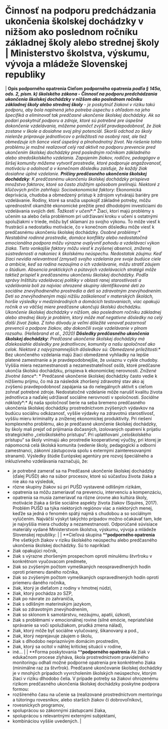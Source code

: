 # Činnosť na podporu predchádzania ukončenia školskej dochádzky v nižšom ako poslednom ročníku základnej školy alebo strednej školy | Ministerstvo školstva, výskumu, vývoja a mládeže Slovenskej republiky

|
**Opis ****podporného opatrenia**
**Cieľom**** ****podporného opatrenia**** **podľa § 145a, ods. 2, písm. k) školského zákona* - Činnosť na podporu predchádzania ukončenia školskej dochádzky v nižšom ako poslednom ročníku základnej školy alebo strednej školy*** - **je poskytnúť žiakovi v riziku takú podporu, aby bola naplnená jeho potreba úspechu s ohľadom na jeho špecifiká a eliminovať tak predčasné ukončenie školskej dochádzky. Ak sa podarí poskytnúť podporu a zdroje, ktoré sú potrebné pre úspešné dokončenie vzdelávania, môžeme pomôcť zvýšiť pravdepodobnosť, že žiak zostane v škole a dosiahne svoj plný potenciál. Skorší odchod zo školy nielenže pripravuje jednotlivcov o príležitosti na osobný rast, ale tiež obmedzuje ich šance viesť úspešný a plnohodnotný život. Na riešenie tohto problému je možné realizovať celý rad aktivít na podporu prevencie pred ukončením školskej dochádzky pred posledným ročníkom základného alebo stredoškolského vzdelania. Zapojením žiakov, rodičov, pedagógov a širšej komunity môžeme vytvoriť prostredie, ktoré podporuje angažovanosť, motiváciu a odolnosť a v konečnom dôsledku zaisťuje, že každý žiak dosiahne úplné vzdelanie.
**Príčiny predčasného ukončenia školskej dochádzky**:
K predčasnému ukončeniu školskej dochádzky prispieva množstvo faktorov, ktoré sa často zložitým spôsobom prelínajú. Niektoré z kľúčových príčin zahŕňajú:
*Socioekonomické faktory**:* Ekonomická deprivácia, chudoba a obmedzený prístup k zdrojom vytvárajú bariéry pre vzdelávanie. Rodiny, ktoré sa snažia uspokojiť základné potreby, môžu uprednostniť okamžité ekonomické prežitie pred dlhodobými investíciami do vzdelávania svojich detí.
*Ťažkosti v učení**:* Žiaci, ktorí majú problémy s učením sa alebo čelia problémom pri udržiavaní kroku v učení s ostatnými spolužiakmi v triede, môžu byť sklamaní zo svojho výkonu. To môže viesť k frustrácii a nedostatku motivácie, čo v konečnom dôsledku môže viesť k predčasnému ukončeniu školskej dochádzky.
*Osobné problémy:** *Nestabilné rodinné prostredie, domáce konflikty alebo nedostatočná emocionálna podpora môžu výrazne ovplyvniť pohodu a vzdelávací výkon žiaka. Tieto vonkajšie faktory môžu viesť k zvýšenej absencii, zníženej sústredenosti a nakoniec k školskému neúspechu.
*Nedostatok záujmu**: *Keď žiaci nevidia relevantnosť (zmysel) svojho vzdelania pre svoje budúce ciele a ambície, keď sa rodina nezaujíma o ich vzdelávanie, môžu stratiť záujem o štúdium. Absencia praktických a pútavých vzdelávacích stratégii môže taktiež prispieť k predčasnému ukončeniu školskej dochádzky. Podľa správy Inštitútu vzdelávacej politiky v oblasti ranej starostlivosti a vzdelávania boli za najviac ohrozené skupiny identifikované deti zo sociálne znevýhodneného prostredia a deti so zdravotným znevýhodnením. Deti so znevýhodneným majú nižšiu zaškolenosť v materských školách, horšie výsledky v medzinárodných a domácich testovaniach, viac opakujú ročník a vo väčšej miere predčasne ukončujú školskú dochádzku. Ukončenie školskej dochádzky v nižšom, ako poslednom ročníku základnej alebo strednej školy je problém, ktorý môže mať negatívne dôsledky na celý ďalší život žiaka. Z toho dôvodu je veľmi dôležité venovať pozornosť prevencii a podpore žiakov, aby dokončili svoje vzdelávanie v plnom rozsahu. (Hellebrand et al., 2020)
**Dôsledky predčasného ukončenia školskej dochádzky**:
Predčasné ukončenie školskej dochádzky má ďalekosiahle dôsledky pre jednotlivcov, komunity a našu spoločnosť ako celok. Niektoré z najvýznamnejších dôsledkov sú:
*Obmedzené príležitosti**:* Bez ukončeného vzdelania majú žiaci obmedzené vyhliadky na lepšie platené zamestnanie a je pravdepodobnejšie, že uviaznu v cykle chudoby. Vyššia miera nezamestnanosti a nezamestnateľnosť osôb, ktoré predčasne ukončia školskú dochádzku, prispieva k ekonomickej nerovnosti.
*Znížené životné šance**: * Predčasné ukončenie školskej dochádzky často vedie k nižšiemu príjmu, čo má za následok zhoršený zdravotný stav ako aj zvýšenú pravdepodobnosť zapájania sa do nelegálnych aktivít s cieľom zohnať potrebné zdroje. Nedostatočné vzdelanie môže narušiť kvalitu života jednotlivca a naďalej udržiavať sociálne nerovnosti v spoločnosti.
*Sociálne náklady**:* Aj naša spoločnosť berie na seba bremeno predčasného ukončenia školskej dochádzky prostredníctvom zvýšených výdavkov na budúcu sociálnu odkázanosť, vyššie výdavky na zdravotnú starostlivosť, vyššiu mieru kriminality a zníženej ekonomickej produktivity. Pri riešení komplexného problému, ako je predčasné ukončenie školskej dochádzky, by školy mali prejsť od prijímania dočasných, izolovaných opatrení k prijatiu strategického „celoškolského prístupu“. Pri uplatňovaní „celoškolského prístupu“ sa školy vnímajú ako prostredie kooperatívnej výučby, pri ktorej je nápomocná celá školská komunita (vedenie školy, pedagogickí a odborní zamestnanci, zákonní zástupcovia spolu s externými zainteresovanými stranami).
Výsledky štúdie Európskej agentúry pre rozvoj špeciálneho a inkluzívneho vzdelávania naznačujú, že:
- je potrebné zamerať sa na Predčasné ukončenie školskej dochádzky (ďalej PUŠD) ako na súbor procesov, ktoré sú súčasťou života žiaka a nie ako na výsledok,
- rôzne skupiny žiakov sú pri PUŠD vystavené odlišným rizikám,
- opatrenia sa môžu zameriavať na prevenciu, intervenciu a kompenzáciu,
- opatrenia sa musia zameriavať na rôzne úrovne ako kultúra školy, motivácie žiaka a širšie sociálne aspekty života žiakov (Squires, 2017).
Problém PUŠD sa týka niektorých regiónov viac a niektorých menej, keďže sa jedná o fenomén spätý najmä s chudobou a so sociálnym vylúčením. Najväčší výskyt takýchto prípadov možno očakávať tam, kde je najvyššia miera chudoby a nezamestnanosti.
Odporúčané súvisiace materiály vydané Ministerstvom školstva, výskumu, vývoja a mládeže Slovenskej republiky:
|
|
**Cieľová skupina ****podporného opatrenia**
Pre všetkých žiakov v riziku školského neúspechu alebo predčasného ukončenia školskej dochádzky.
Sú to napríklad:
- žiak opakujúci ročník,
- žiak s výrazne zhoršeným prospechom oproti minulému štvrťroku v konkrétnom vyučovacom predmete,
- žiak so zvýšeným počtom vymeškaných neospravedlnených hodín oproti priemeru daného ročníka,
- žiak so zvýšeným počtom vymeškaných ospravedlnených hodín oproti priemeru daného ročníka,
- žiak, ktorý je dieťaťom z rodiny v hmotnej núdzi,
- žiak, ktorý pochádza zo SZP,
- žiak po návrate zo zahraničia,
- žiak s odlišným materinským jazykom,
- žiak so zdravotným znevýhodnením,
- žiak so sklonom k samotárstvu, nezáujmu, apatii, úzkosti,
- žiak s problémami v emocionálnej rovine (silné emócie, nepriateľské správanie sa voči spolužiakom, prudká zmena nálad),
- žiak, ktorý môže byť sociálne vylučovaný, šikanovaný a pod.,
- žiak, ktorý neprejavuje záujem o školu,
- žiak s dlhodobo nepriaznivým domácim prostredím,
- žiak, ktorý sa ocitol v náhlej kritickej situácii v rodine,
- iné...
|
|
**Forma poskytovania ****podporného opatrenia**
Ak žiak v edukačnom procese zlyháva, škola prostredníctvom pravidelného monitoringu odhalí možné podporné opatrenia pre konkrétneho žiaka (minimálne raz za štvrťrok). Predčasné ukončovanie školskej dochádzky je v mnohých prípadoch vyvrcholením školských neúspechov, ktorým žiaci v riziku dlhodobo čelia. V prípade potreby sa žiakovi ohrozenému rizikom predčasného ukončenia školskej dochádzky poskytne podpora formou:
- rozšíreného času na učenie sa (realizované prostredníctvom mentoringu a tútoringu rovesníkov, alebo starších žiakov či dobrovoľníkov),
- rovesníckych programov,
- spoluprácou so zákonnými zástupcami žiaka,
- spoluprácou s relevantnými externými subjektami,
- kombináciou vyššie uvedených.
|
